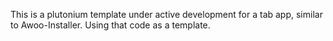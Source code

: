 This is a plutonium template under active development for a tab app, similar to Awoo-Installer. Using that code as a template.